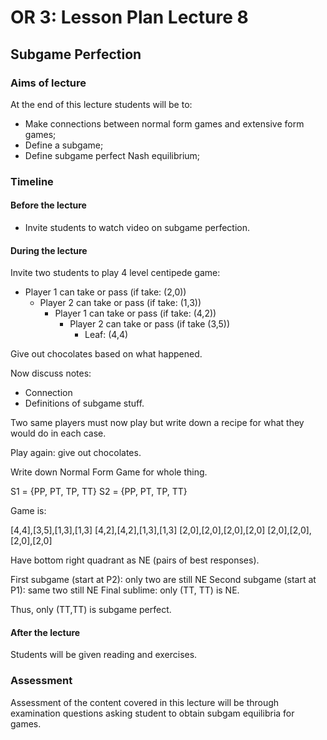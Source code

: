 # OR 3: Lesson Plan Lecture 8
## Subgame Perfection

### Aims of lecture

At the end of this lecture students will be to:

- Make connections between normal form games and extensive form games;
- Define a subgame;
- Define subgame perfect Nash equilibrium;

### Timeline

#### Before the lecture

- Invite students to watch video on subgame perfection.

#### During the lecture

Invite two students to play 4 level centipede game:

- Player 1 can take or pass (if take: (2,0))
    - Player 2 can take or pass (if take: (1,3))
        - Player 1 can take or pass (if take: (4,2))
            - Player 2 can take or pass (if take (3,5))
                - Leaf: (4,4)

Give out chocolates based on what happened.

Now discuss notes:

- Connection
- Definitions of subgame stuff.

Two same players must now play but write down a recipe for what they would do in each case.

Play again: give out chocolates.

Write down Normal Form Game for whole thing.

S1 = {PP, PT, TP, TT}
S2 = {PP, PT, TP, TT}

Game is:

[4,4],[3,5],[1,3],[1,3]
[4,2],[4,2],[1,3],[1,3]
[2,0],[2,0],[2,0],[2,0]
[2,0],[2,0],[2,0],[2,0]

Have bottom right quadrant as NE (pairs of best responses).

First subgame (start at P2): only two are still NE
Second subgame (start at P1): same two still NE
Final sublime: only (TT, TT) is NE.

Thus, only (TT,TT) is subgame perfect.

#### After the lecture

Students will be given reading and exercises.

### Assessment

Assessment of the content covered in this lecture will be through examination questions asking student to obtain subgam equilibria for games.
